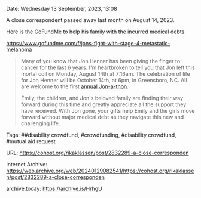Date: Wednesday 13 September, 2023, 13:08

A close correspondent passed away last month on August 14, 2023.

Here is the GoFundMe to help his family with the incurred medical debts.

https://www.gofundme.com/f/jons-fight-with-stage-4-metastatic-melanoma

> Many of you know that Jon Henner has been giving the finger to cancer for the last 6 years. I'm heartbroken to tell you that Jon left this mortal coil on Monday, August 14th at 7:16am.
>The celebration of life for Jon Henner will be October 14th, at 6pm, in Greensboro, NC. All are welcome to the first [annual Jon-a-thon](https://www.evite.com/event/004EIEMU3LNY6YKLKEPOJN2YUZPHKQ).
>
> Emily, the children, and Jon's beloved family are finding their way forward during this time and greatly appreciate all the support they have received. With Jon gone, your gifts help Emily and the girls move forward without major medical debt as they navigate this new and challenging life.

Tags: ##disability crowdfund, #crowdfunding, #disability crowdfund, #mutual aid request

URL: https://cohost.org/rikaklassen/post/2832289-a-close-corresponden

Internet Archive: https://web.archive.org/web/20240129082541/https://cohost.org/rikaklassen/post/2832289-a-close-corresponden

archive.today: https://archive.is/HrhgU

<!--
If you apperciate the blog post, please consider contributing to the puppy fund: https://www.paypal.me/bglamours.
-->
